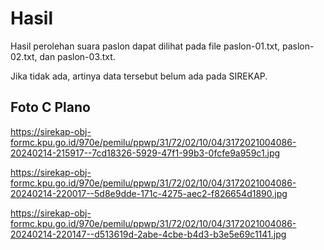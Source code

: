 # Hasil

Hasil perolehan suara paslon dapat dilihat pada file paslon-01.txt, paslon-02.txt, dan paslon-03.txt.

Jika tidak ada, artinya data tersebut belum ada pada SIREKAP.

## Foto C Plano

https://sirekap-obj-formc.kpu.go.id/970e/pemilu/ppwp/31/72/02/10/04/3172021004086-20240214-215917--7cd18326-5929-47f1-99b3-0fcfe9a959c1.jpg

https://sirekap-obj-formc.kpu.go.id/970e/pemilu/ppwp/31/72/02/10/04/3172021004086-20240214-220017--5d8e9dde-171c-4275-aec2-f826654d1890.jpg

https://sirekap-obj-formc.kpu.go.id/970e/pemilu/ppwp/31/72/02/10/04/3172021004086-20240214-220147--d513619d-2abe-4cbe-b4d3-b3e5e69c1141.jpg
